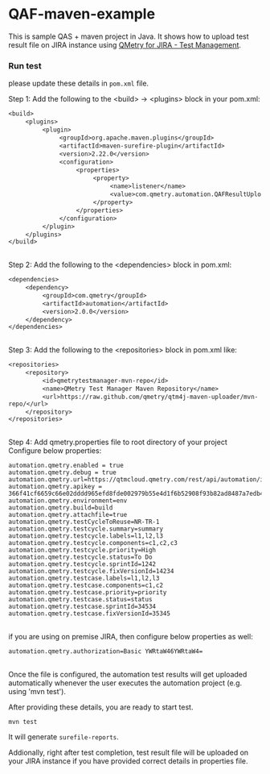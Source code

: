 # QAF-maven-example
This is sample QAS + maven  project in Java. It shows how to upload test result file on JIRA instance using [QMetry for JIRA - Test Management](https://marketplace.atlassian.com/plugins/com.infostretch.QmetryTestManager/cloud/overview).  


### Run test

please update these details in `pom.xml` file. 

<div id="automationFramework" class="border-top m-t-10 p-t-10"><div class="m-t-sm">
    <label class="bold">Step 1: Add the following to the &lt;build&gt; -&gt; &lt;plugins&gt; block in your
				pom.xml:</label> 
    <pre class="code-block"><code>&lt;build&gt;</code>
	<code>&lt;plugins&gt;</code>
		<code>&lt;plugin&gt;</code>
			<code>&lt;groupId&gt;org.apache.maven.plugins&lt;/groupId&gt;</code>
			<code>&lt;artifactId&gt;maven-surefire-plugin&lt;/artifactId&gt;</code>
			<code>&lt;version&gt;2.22.0&lt;/version&gt;</code>
			<code>&lt;configuration&gt;</code>
			    <code>&lt;properties&gt;</code>
					<code>&lt;property&gt;</code>
						<code>&lt;name&gt;listener&lt;/name&gt;</code>
						<code>&lt;value&gt;com.qmetry.automation.QAFResultUploader&lt;/value&gt;</code>
					<code>&lt;/property&gt;</code>
				<code>&lt;/properties&gt;</code>
			<code>&lt;/configuration&gt;</code>
		<code>&lt;/plugin&gt;</code>
	<code>&lt;/plugins&gt;</code>
<code>&lt;/build&gt;</code>
	</pre>   
    
</div>

<div class="m-t-sm">
    <label class="bold">Step 2: Add the following to the &lt;dependencies&gt; block in pom.xml:</label>
    <pre class="code-block"><code>&lt;dependencies&gt;</code>
    <code>&lt;dependency&gt;</code>
        <code>&lt;groupId&gt;com.qmetry&lt;/groupId&gt;</code>
        <code>&lt;artifactId&gt;automation&lt;/artifactId&gt;</code>
        <code>&lt;version&gt;2.0.0&lt;/version&gt;</code>
    <code>&lt;/dependency&gt;</code>
<code>&lt;/dependencies&gt;</code>
	</pre>
</div>

<div class="m-t-sm">
    <label class="bold">Step 3: Add the following to the &lt;repositories&gt; block in pom.xml like:</label>
    <pre class="code-block"><code>&lt;repositories&gt;</code>
	<code>&lt;repository&gt;</code>
		<code>&lt;id&gt;qmetrytestmanager-mvn-repo&lt;/id&gt;</code>
		<code>&lt;name&gt;QMetry Test Manager Maven Repository&lt;/name&gt;</code>
		<code>&lt;url&gt;https://raw.github.com/qmetry/qtm4j-maven-uploader/mvn-repo/&lt;/url&gt;</code>
	<code>&lt;/repository&gt;</code>
<code>&lt;/repositories&gt;</code>
	</pre>
</div>


<div class="m-t-sm">
    <label class="bold">Step 4: Add qmetry.properties file to root directory of your project</label>
</div>
<div class="m-t-sm">
	<label>Configure below properties:</label>
    <pre class="select-block code-block">
<code>automation.qmetry.enabled = true</code>
<code>automation.qmetry.debug = true</code>
<code>automation.qmetry.url=https://qtmcloud.qmetry.com/rest/api/automation/importresult</code>
<code>automation.qmetry.apikey = 366f41cf6659c66e02dddd965efd8fde002979b55e4d1f6b52908f93b82ad8487a7edb49262cd350009b89025f7546b7667765f80888b9308566e78b6120872</code>
<code>automation.qmetry.environment=env</code>
<code>automation.qmetry.build=build</code>
<code>automation.qmetry.attachfile=true</code>
<code>automation.qmetry.testCycleToReuse=NR-TR-1</code>
<code>automation.qmetry.testcycle.summary=summary</code>
<code>automation.qmetry.testcycle.labels=l1,l2,l3</code>
<code>automation.qmetry.testcycle.components=c1,c2,c3</code>
<code>automation.qmetry.testcycle.priority=High</code>
<code>automation.qmetry.testcycle.status=To Do</code>
<code>automation.qmetry.testcycle.sprintId=1242</code>
<code>automation.qmetry.testcycle.fixVersionId=14234</code>
<code>automation.qmetry.testcase.labels=l1,l2,l3</code>
<code>automation.qmetry.testcase.components=c1,c2</code>
<code>automation.qmetry.testcase.priority=priority</code>
<code>automation.qmetry.testcase.status=status</code>
<code>automation.qmetry.testcase.sprintId=34534</code>
<code>automation.qmetry.testcase.fixVersionId=35345</code>
	</pre>
</div>
<div class="m-t-sm">
    <label>if you are using on premise JIRA, then configure below properties as well:</label>
    <pre class="select-block code-block"><code>automation.qmetry.authorization=Basic YWRtaW46YWRtaW4=</code>
	</pre>
    <label>Once the file is configured, the automation test results will get uploaded automatically whenever the user executes the automation project (e.g. using 'mvn test').</label>
</div>
</div>

After providing these details, you are ready to start test.

```
mvn test
```

It will generate `surefile-reports`. 

Addionally, right after test completion, test result file will be uploaded on your JIRA instance if you have provided correct details in properties file. 
